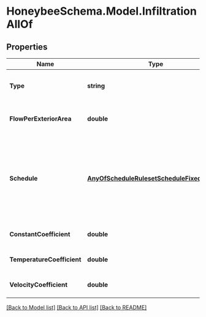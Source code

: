 
# HoneybeeSchema.Model.InfiltrationAllOf

## Properties

Name | Type | Description | Notes
------------ | ------------- | ------------- | -------------
**Type** | **string** |  | [optional] [readonly] [default to "Infiltration"]
**FlowPerExteriorArea** | **double** | Number for the infiltration per exterior surface area in m3/s-m2. | 
**Schedule** | [**AnyOfScheduleRulesetScheduleFixedInterval**](AnyOfScheduleRulesetScheduleFixedInterval.md) | The schedule for the infiltration over the course of the year. The type of this schedule should be Fractional and the fractional values will get multiplied by the flow_per_exterior_area to yield a complete infiltration profile. | 
**ConstantCoefficient** | **double** |  | [optional] [default to 1D]
**TemperatureCoefficient** | **double** |  | [optional] [default to 0D]
**VelocityCoefficient** | **double** |  | [optional] [default to 0D]

[[Back to Model list]](../README.md#documentation-for-models)
[[Back to API list]](../README.md#documentation-for-api-endpoints)
[[Back to README]](../README.md)

